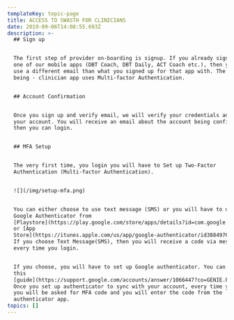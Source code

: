 ```yaml
---
templateKey: topic-page
title: ACCESS TO SWASTH FOR CLINICIANS
date: 2019-09-06T14:08:55.693Z
description: >-
  ## Sign up


  The first step of provider on-boarding is signup. If you already signed up for
  one of our mobile apps (DBT Coach, DBT Daily, ACT Coach etc.), then you should
  use a different email than what you signed up for that app with. The reason
  being - clinician app uses Multi-factor Authentication.


  ## Account Confirmation


  Once you sign up and verify email, we will verify your credentials and confirm
  your account. You will receive an email about the account being confirmed and
  then you can login.


  ## MFA Setup


  The very first time, you login you will have to Set up Two-Factor
  Authentication (Multi-factor Authentication). 


  ![](/img/setup-mfa.png)


  You can either choose to use text message (SMS) or you will have to download
  Google Authenticator from
  [Playstore](https://play.google.com/store/apps/details?id=com.google.android.apps.authenticator2)
  or [App
  Store](https://itunes.apple.com/us/app/google-authenticator/id388497605?mt=8).
  If you choose Text Message(SMS), then you will receive a code via message
  every time you login.


  If you choose, you will have to set up Google authenticator. You can refer
  this
  [guide](https://support.google.com/accounts/answer/1066447?co=GENIE.Platform%3DiOS&hl=en).
  Once you set up authenticator to sync with your account, every time you login
  you will be asked for MFA code and you will enter the code from the
  authenticator app.
topics: []
---
```


